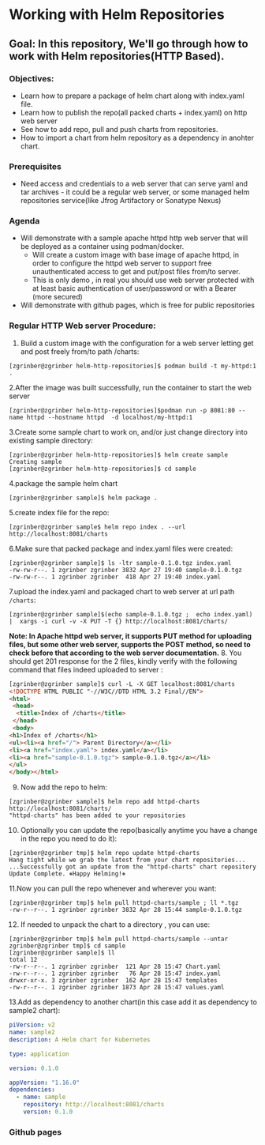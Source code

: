 # Working with Helm Repositories

## Goal:  In this repository, We'll go through how to work with Helm repositories(HTTP Based).

### Objectives:

  - Learn how to prepare a package of helm chart along with index.yaml file.
  - Learn how to publish the repo(all packed charts + index.yaml) on http web server
  - See how to add repo, pull and push charts from repositories.
  - How to import a chart from helm repository as a dependency in anohter chart.

### Prerequisites 
 - Need access and credentials to a web server that can serve yaml and tar archives - it could be a regular web server,
   or some managed helm repositories service(like Jfrog Artifactory or Sonatype Nexus)
 
### Agenda
- Will demonstrate with a sample apache httpd http web server that will be deployed as a container using podman/docker.
   - Will create a custom image with base image of apache httpd, in order to configure the httpd web server to support free unauthenticated access to get and put/post files from/to server.
   - This is only demo , in real you should use web server protected with at least basic authentication of user/password or 
     with a Bearer <token>(more secured) 
- Will demonstrate with github pages, which is free for public repositories 
 
### Regular HTTP Web server Procedure:

1. Build a custom image with the configuration for a web server letting get and post freely from/to path /charts:
```shell
[zgrinber@zgrinber helm-http-repositories]$ podman build -t my-httpd:1 .
```

2.After the image was built successfully, run the container to start the web server
```shell
[zgrinber@zgrinber helm-http-repositories]$podman run -p 8081:80 --name httpd --hostname httpd  -d localhost/my-httpd:1
```
3.Create some sample chart to work on, and/or just change directory into existing sample directory:
```shell
[zgrinber@zgrinber helm-http-repositories]$ helm create sample
Creating sample
[zgrinber@zgrinber helm-http-repositories]$ cd sample
```
4.package the sample helm chart
```shell
[zgrinber@zgrinber sample]$ helm package .
```
5.create index file for the repo:
```shell
[zgrinber@zgrinber sample$ helm repo index . --url http://localhost:8081/charts
```
6.Make sure that packed package and index.yaml files were created:
```shell
[zgrinber@zgrinber sample]$ ls -ltr sample-0.1.0.tgz index.yaml 
-rw-rw-r--. 1 zgrinber zgrinber 3832 Apr 27 19:40 sample-0.1.0.tgz
-rw-rw-r--. 1 zgrinber zgrinber  418 Apr 27 19:40 index.yaml
```
7.upload the index.yaml and packaged chart to web server at url path `/charts`:
```shell
[zgrinber@zgrinber sample]$(echo sample-0.1.0.tgz ;  echo index.yaml) |  xargs -i curl -v -X PUT -T {} http://localhost:8081/charts/
```
**Note: In Apache httpd web server, it supports PUT method for uploading files, but some other web server, supports the POST method, so need to check before that according to the web server documentation.**
8. You should get 201 response for the 2 files, kindly verify with the following command that files indeed uploaded to server :
```html
[zgrinber@zgrinber sample]$ curl -L -X GET localhost:8081/charts 
<!DOCTYPE HTML PUBLIC "-//W3C//DTD HTML 3.2 Final//EN">
<html>
 <head>
  <title>Index of /charts</title>
 </head>
 <body>
<h1>Index of /charts</h1>
<ul><li><a href="/"> Parent Directory</a></li>
<li><a href="index.yaml"> index.yaml</a></li>
<li><a href="sample-0.1.0.tgz"> sample-0.1.0.tgz</a></li>
</ul>
</body></html>

```
9. Now add the repo to helm:
```shell
[zgrinber@zgrinber sample]$ helm repo add httpd-charts http://localhost:8081/charts/
"httpd-charts" has been added to your repositories
```
10. Optionally you can update the repo(basically anytime you have a change in the repo you need to do it):
```shell
[zgrinber@zgrinber tmp]$ helm repo update httpd-charts
Hang tight while we grab the latest from your chart repositories...
...Successfully got an update from the "httpd-charts" chart repository
Update Complete. ⎈Happy Helming!⎈

```
11.Now you can pull the repo whenever and wherever you want:
```shell
[zgrinber@zgrinber tmp]$ helm pull httpd-charts/sample ; ll *.tgz 
-rw-r--r--. 1 zgrinber zgrinber 3832 Apr 28 15:44 sample-0.1.0.tgz
```

12. If needed to unpack the chart to a directory , you can use:
```shell
[zgrinber@zgrinber tmp]$ helm pull httpd-charts/sample --untar 
zgrinber@zgrinber tmp]$ cd sample
[zgrinber@zgrinber sample]$ ll
total 12
-rw-r--r--. 1 zgrinber zgrinber  121 Apr 28 15:47 Chart.yaml
-rw-r--r--. 1 zgrinber zgrinber   76 Apr 28 15:47 index.yaml
drwxr-xr-x. 3 zgrinber zgrinber  162 Apr 28 15:47 templates
-rw-r--r--. 1 zgrinber zgrinber 1873 Apr 28 15:47 values.yaml

```

13.Add as dependency to another chart(in this case add it as dependency to sample2 chart):
```yaml
piVersion: v2
name: sample2
description: A Helm chart for Kubernetes

type: application

version: 0.1.0

appVersion: "1.16.0"
dependencies:
  - name: sample
    repository: http://localhost:8081/charts
    version: 0.1.0


```

### Github pages 